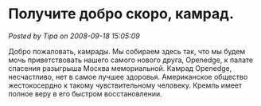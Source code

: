 # Получите добро скоро, камрад.

*Posted by Tipa on 2008-09-18 15:05:09*

Добро пожаловать, камрады. Мы собираем здесь так, что мы будем мочь приветствовать нашего самого нового друга, Openedge, к палате спасения разыгрыша Москва мемориальной. Камрад Openedge, несчастливо, нет в самое лучшее здоровья. Американское общество жестокосердно к такому чувствительному человеку. Кремль имеет полное веру в его быстром восстановлении.
